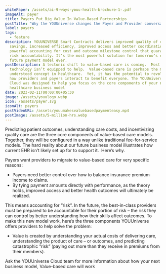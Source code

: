 ```yaml
---
whitePaper: /assets/ai-9-ways-youu-health-brochure-1-.pdf
imageAlt: payer
title: Payers Put Big Value In Value-Based Partnerships
postTitle: "Why the YOUUniverse changes the Payer and Provider conversation "
label: payers
tags:
  - feature
description: YOUUNIVERSE Smart Contracts delivers improved quality of care, cost
  savings, increased efficiency, improved access and better coordination with a
  powerful accounting for cost and outcome milestone control that guarantees
  risk accountability. It’s the most powerful solution for tomorrow’s complex
  future payment model ever.
postDescription: A tectonic shift to value-based care is coming.  Most EHR
  technology isn’t equipped to help.  Value-based care is perhaps the most
  understood concept in healthcare.  Yet, it has the potential to revolutionize
  how providers and payers interact to benefit everyone. The YOUUniverse Health
  Cloud was designed to help you focus on the core components of your new
  healthcare business model
date: 2023-02-11T00:00:00+05:30
image: /assets/youulogo.webp
icon: /assets/payer.svg
iconAlt: payers
postVideoURL: /assets/youumakesvaluebasedpaymenteasy.mp4
postImage: /assets/5-million-hrs.webp
---
```



Predicting patient outcomes, understanding care costs, and incentivizing quality care are the three core components of value-based care models. Together, they will be configured in a way unlike traditional fee-for-service models. The hard reality about our future business model illustrates how current EHR isn’t likely set up for to support it.  Here’s why.

Payers want providers to migrate to value-based care for very specific reasons:

* Payers need better control over how to balance insurance premium income to claims.  
* By tying payment amounts directly with performance, as the theory holds, improved access and better health outcomes will ultimately be realized.

This means accounting for “risk”. In the future, the best-in-class providers must be prepared to be accountable for their portion of risk – the risk they can control by better understanding how their skills affect outcomes. To make this new model work, here’s the three components YOUUniverse offers providers to help solve the problem:

* Value is created by understanding your actual costs of delivering care, understanding the product of care – or outcomes, and predicting catastrophic “risk” (paying out more than they receive in premiums from their members). 

Ask the YOUUniverse Cloud team for more information about how your next business model, Value-based care will work